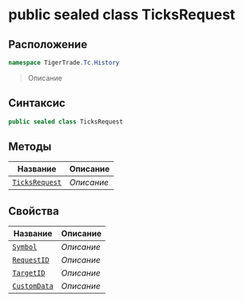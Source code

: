 
# public sealed class TicksRequest
## Расположение
```csharp
namespace TigerTrade.Tc.History
```



> Описание

## Синтаксис
```csharp
public sealed class TicksRequest
```


## Методы
| Название | Описание |
| --- | --- |
| [`TicksRequest`](./TicksRequest.cs/Методы/TicksRequest.md) | *Описание* |

## Свойства
| Название | Описание |
| --- | --- |
| [`Symbol`](./TicksRequest.cs/Свойства/Symbol.md) | *Описание* |
| [`RequestID`](./TicksRequest.cs/Свойства/RequestID.md) | *Описание* |
| [`TargetID`](./TicksRequest.cs/Свойства/TargetID.md) | *Описание* |
| [`CustomData`](./TicksRequest.cs/Свойства/CustomData.md) | *Описание* |



